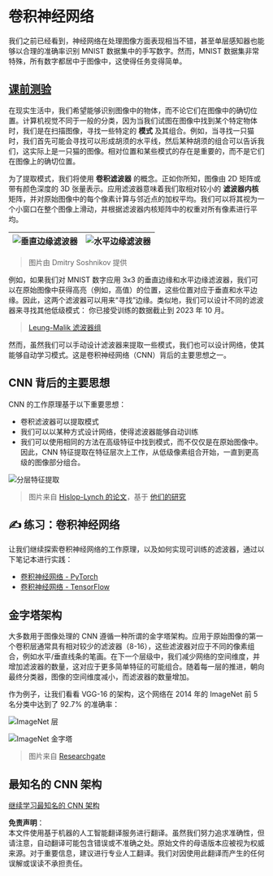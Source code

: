# 卷积神经网络

我们之前已经看到，神经网络在处理图像方面表现相当不错，甚至单层感知器也能够以合理的准确率识别 MNIST 数据集中的手写数字。然而，MNIST 数据集非常特殊，所有数字都居中于图像中，这使得任务变得简单。

## [课前测验](https://red-field-0a6ddfd03.1.azurestaticapps.net/quiz/107)

在现实生活中，我们希望能够识别图像中的物体，而不论它们在图像中的确切位置。计算机视觉不同于一般的分类，因为当我们试图在图像中找到某个特定物体时，我们是在扫描图像，寻找一些特定的 **模式** 及其组合。例如，当寻找一只猫时，我们首先可能会寻找可以形成胡须的水平线，然后某种胡须的组合可以告诉我们，这实际上是一只猫的图像。相对位置和某些模式的存在是重要的，而不是它们在图像上的确切位置。

为了提取模式，我们将使用 **卷积滤波器** 的概念。正如你所知，图像由 2D 矩阵或带有颜色深度的 3D 张量表示。应用滤波器意味着我们取相对较小的 **滤波器内核** 矩阵，并对原始图像中的每个像素计算与邻近点的加权平均。我们可以将其视为一个小窗口在整个图像上滑动，并根据滤波器内核矩阵中的权重对所有像素进行平均。

![垂直边缘滤波器](../../../../translated_images/filter-vert.b7148390ca0bc356ddc7e55555d2481819c1e86ddde9dce4db5e71a69d6f887f.zh.png) | ![水平边缘滤波器](../../../../translated_images/filter-horiz.59b80ed4feb946efbe201a7fe3ca95abb3364e266e6fd90820cb893b4d3a6dda.zh.png)
----|----

> 图片由 Dmitry Soshnikov 提供

例如，如果我们对 MNIST 数字应用 3x3 的垂直边缘和水平边缘滤波器，我们可以在原始图像中获得高亮（例如，高值）的位置，这些位置对应于垂直和水平边缘。因此，这两个滤波器可以用来“寻找”边缘。类似地，我们可以设计不同的滤波器来寻找其他低级模式：
你已接受训练的数据截止到 2023 年 10 月。

> [Leung-Malik 滤波器组](https://www.robots.ox.ac.uk/~vgg/research/texclass/filters.html)

然而，虽然我们可以手动设计滤波器来提取一些模式，我们也可以设计网络，使其能够自动学习模式。这是卷积神经网络（CNN）背后的主要思想之一。

## CNN 背后的主要思想

CNN 的工作原理基于以下重要思想：

* 卷积滤波器可以提取模式
* 我们可以以某种方式设计网络，使得滤波器能够自动训练
* 我们可以使用相同的方法在高级特征中找到模式，而不仅仅是在原始图像中。因此，CNN 特征提取在特征层次上工作，从低级像素组合开始，一直到更高级的图像部分组合。

![分层特征提取](../../../../translated_images/FeatureExtractionCNN.d9b456cbdae7cb643fde3032b81b2940e3cf8be842e29afac3f482725ba7f95c.zh.png)

> 图片来自 [Hislop-Lynch 的论文](https://www.semanticscholar.org/paper/Computer-vision-based-pedestrian-trajectory-Hislop-Lynch/26e6f74853fc9bbb7487b06dc2cf095d36c9021d)，基于 [他们的研究](https://dl.acm.org/doi/abs/10.1145/1553374.1553453)

## ✍️ 练习：卷积神经网络

让我们继续探索卷积神经网络的工作原理，以及如何实现可训练的滤波器，通过以下笔记本进行实践：

* [卷积神经网络 - PyTorch](../../../../../lessons/4-ComputerVision/07-ConvNets/ConvNetsPyTorch.ipynb)
* [卷积神经网络 - TensorFlow](../../../../../lessons/4-ComputerVision/07-ConvNets/ConvNetsTF.ipynb)

## 金字塔架构

大多数用于图像处理的 CNN 遵循一种所谓的金字塔架构。应用于原始图像的第一个卷积层通常具有相对较少的滤波器（8-16），这些滤波器对应于不同的像素组合，例如水平/垂直线条的笔画。在下一个层级中，我们减少网络的空间维度，并增加滤波器的数量，这对应于更多简单特征的可能组合。随着每一层的推进，朝向最终分类器，图像的空间维度减小，而滤波器的数量增加。

作为例子，让我们看看 VGG-16 的架构，这个网络在 2014 年的 ImageNet 前 5 名分类中达到了 92.7% 的准确率：

![ImageNet 层](../../../../translated_images/vgg-16-arch1.d901a5583b3a51baeaab3e768567d921e5d54befa46e1e642616c5458c934028.zh.jpg)

![ImageNet 金字塔](../../../../translated_images/vgg-16-arch.64ff2137f50dd49fdaa786e3f3a975b3f22615efd13efb19c5d22f12e01451a1.zh.jpg)

> 图片来自 [Researchgate](https://www.researchgate.net/figure/Vgg16-model-structure-To-get-the-VGG-NIN-model-we-replace-the-2-nd-4-th-6-th-7-th_fig2_335194493)

## 最知名的 CNN 架构

[继续学习最知名的 CNN 架构](CNN_Architectures.md)

**免责声明**：  
本文件使用基于机器的人工智能翻译服务进行翻译。虽然我们努力追求准确性，但请注意，自动翻译可能包含错误或不准确之处。原始文件的母语版本应被视为权威来源。对于重要信息，建议进行专业人工翻译。我们对因使用此翻译而产生的任何误解或误读不承担责任。